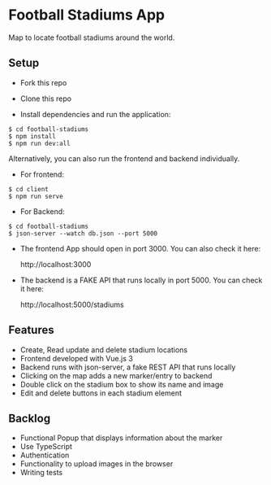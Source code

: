 # Football Stadiums App

Map to locate football stadiums around the world.

## Setup

- Fork this repo
- Clone this repo

- Install dependencies and run the application:
```shell
$ cd football-stadiums
$ npm install
$ npm run dev:all
```

Alternatively, you can also run the frontend and backend individually.

- For frontend:
```shell
$ cd client
$ npm run serve
```

- For Backend:
```shell
$ cd football-stadiums
$ json-server --watch db.json --port 5000
```

- The frontend App should open in port 3000. You can also check it here:

    http://localhost:3000

- The backend is a FAKE API that runs locally in port 5000. You can check it here:

    http://localhost:5000/stadiums

## Features

- Create, Read update and delete stadium locations
- Frontend developed with Vue.js 3
- Backend runs with json-server, a fake REST API that runs locally
- Clicking on the map adds a new marker/entry to backend
- Double click on the stadium box to show its name and image
- Edit and delete buttons in each stadium element

## Backlog

- Functional Popup that displays information about the marker
- Use TypeScript
- Authentication
- Functionality to upload images in the browser
- Writing tests
